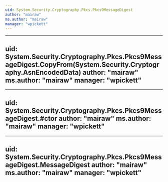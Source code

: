 ```yaml
---
uid: System.Security.Cryptography.Pkcs.Pkcs9MessageDigest
author: "mairaw"
ms.author: "mairaw"
manager: "wpickett"
---
```


---
uid: System.Security.Cryptography.Pkcs.Pkcs9MessageDigest.CopyFrom(System.Security.Cryptography.AsnEncodedData)
author: "mairaw"
ms.author: "mairaw"
manager: "wpickett"
---

---
uid: System.Security.Cryptography.Pkcs.Pkcs9MessageDigest.#ctor
author: "mairaw"
ms.author: "mairaw"
manager: "wpickett"
---

---
uid: System.Security.Cryptography.Pkcs.Pkcs9MessageDigest.MessageDigest
author: "mairaw"
ms.author: "mairaw"
manager: "wpickett"
---
